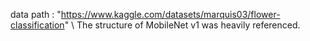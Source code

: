 data path : "https://www.kaggle.com/datasets/marquis03/flower-classification" \\
The structure of MobileNet v1 was heavily referenced.
